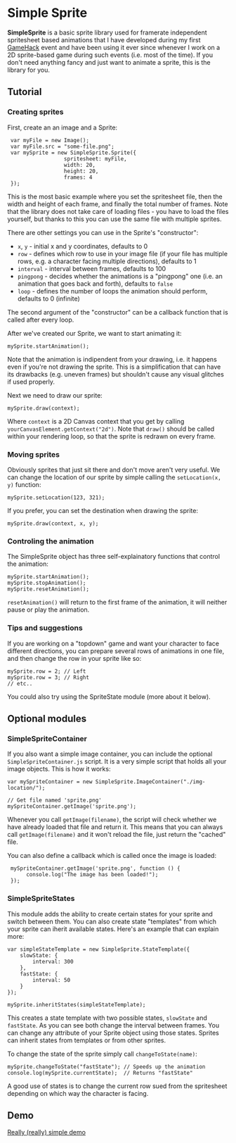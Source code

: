Simple Sprite
=============

**SimpleSprite** is a basic sprite library used for framerate independent spritesheet based animations 
that I have developed during my first [GameHack](http://gamehack.co.uk/) event and have been using 
it ever since whenever I work on a 2D sprite-based game during such events (i.e. most of the time). 
If you don't need anything fancy and just want to animate a sprite, this is the library for you.

Tutorial
--------
### Creating sprites
First, create an an image and a Sprite:

     var myFile = new Image();
     var myFile.src = "some-file.png";
     var mySprite = new SimpleSprite.Sprite({
                      spritesheet: myFile, 
                      width: 20, 
                      height: 20, 
                      frames: 4
     });

This is the most basic example where you set the spritesheet file, then the width and height of each 
frame, and finally the total number of frames. Note that the library does not take care of loading 
files - you have to load the files yourself, but thanks to this you can use the same file with multiple 
sprites.

There are other settings you can use in the Sprite's "constructor":

* `x`, `y` - initial x and y coordinates, defaults to 0
* `row` - defines which row to use in your image file (if your file has multiple rows, e.g. a character 
facing multiple directions), defaults to 1
* `interval` - interval between frames, defaults to 100
* `pingpong` - decides whether the animations is a "pingpong" one (i.e. an animation that goes back and 
forth), defaults to `false`
* `loop` - defines the number of loops the animation should perform, defaults to 0 (infinite)

The second argument of the "constructor" can be a callback function that is called after every loop.

After we've created our Sprite, we want to start animating it:
    
    mySprite.startAnimation();
    
Note that the animation is indipendent from your drawing, i.e. it happens even if you're not drawing the 
sprite. This is a simplification that can have its drawbacks (e.g. uneven frames) but shouldn't cause any 
visual glitches if used properly.

Next we need to draw our sprite:

    mySprite.draw(context);
    
Where `context` is a 2D Canvas context that you get by calling `yourCanvasElement.getContext("2d")`. Note 
that `draw()` should be called within your rendering loop, so that the sprite is redrawn on every frame.

### Moving sprites
Obviously sprites that just sit there and don't move aren't very useful. We can change the location of our 
sprite by simple calling the `setLocation(x, y)` function:

    mySprite.setLocation(123, 321);

If you prefer, you can set the destination when drawing the sprite:

    mySprite.draw(context, x, y);
    
### Controling the animation
The SimpleSprite object has three self-explainatory functions that control the animation:

    mySprite.startAnimation();
    mySprite.stopAnimation();
    mySprite.resetAnimation();
    
`resetAnimation()` will return to the first frame of the animation, it will neither pause or play the animation.

### Tips and suggestions
If you are working on a "topdown" game and want your character to face different directions, you can prepare 
several rows of animations in one file, and then change the row in your sprite like so:

    mySprite.row = 2; // Left
    mySprite.row = 3; // Right
    // etc..

You could also try using the SpriteState module (more about it below).

Optional modules
----------------
### SimpleSpriteContainer
If you also want a simple image container, you can include the optional `SimpleSpriteContainer.js` script. It is a 
very simple script that holds all your image objects. This is how it works:

    var mySpriteContainer = new SimpleSprite.ImageContainer("./img-location/");
    
    // Get file named 'sprite.png'
    mySpriteContainer.getImage('sprite.png');
    
Whenever you call `getImage(filename)`, the script will check whether we have already loaded that file and return it. 
This means that you can always call `getImage(filename)` and it won't reload the file, just return the "cached" file.

You can also define a callback which is called once the image is loaded:

     mySpriteContainer.getImage('sprite.png', function () {
          console.log("The image has been loaded!");
     });

### SimpleSpriteStates
This module adds the ability to create certain states for your sprite and switch between them. You can also create state
"templates" from which your sprite can iherit available states. Here's an example that can explain more:

    var simpleStateTemplate = new SimpleSprite.StateTemplate({
        slowState: {
            interval: 300
        },
        fastState: {
            interval: 50
        }
    });

    mySprite.inheritStates(simpleStateTemplate);

This creates a state template with two possible states, `slowState` and `fastState`. As you can see both change the 
interval between frames. You can change any attribute of your Sprite object using those states. Sprites can inherit 
states from templates or from other sprites.

To change the state of the sprite simply call `changeToState(name)`:

    mySprite.changeToState("fastState"); // Speeds up the animation
    console.log(mySprite.currentState);  // Returns "fastState"

A good use of states is to change the current row sued from the spritesheet depending on which way the character is 
facing.

Demo
----
[Really (really) simple demo](http://htmlpreview.github.com/?http://github.com/MaciekBaron/simple-sprite/blob/master/example/index.html)
